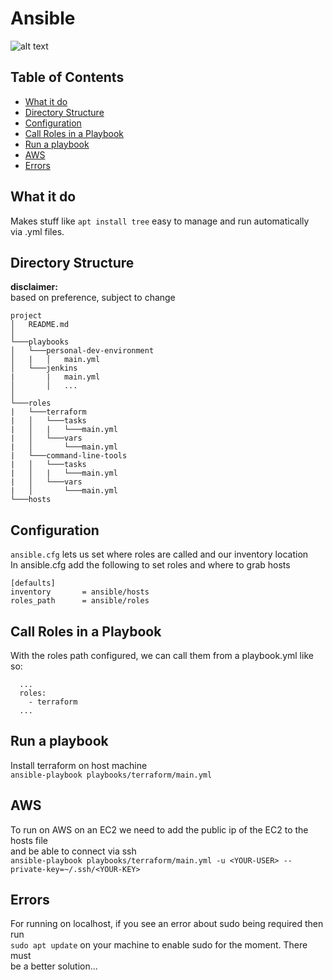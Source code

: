 # Ansible  

![alt text](https://geekflare.com/wp-content/uploads/2019/06/ansible-beginner-1200x385.jpg)  

## Table of Contents
* [What it do](#What-it-do)
* [Directory Structure](#Directory-Structure)
* [Configuration](#Configuration)
* [Call Roles in a Playbook](#Call-Roles-in-a-Playbook)
* [Run a playbook](#Run-a-playbook)
* [AWS](#AWS)
* [Errors](#Errors)

## What it do  
Makes stuff like ```apt install tree``` easy to manage and run automatically  
via .yml files.  

## Directory Structure  
**disclaimer:**  
based on preference, subject to change  


```
project
│   README.md
│
└───playbooks
│   └───personal-dev-environment
│   |   │   main.yml
│   └───jenkins
|       |   main.yml
│       │   ...
│   
└───roles
|   └───terraform
|   │   └───tasks
|   │   |   └───main.yml
|   │   └───vars
|   │       └───main.yml
|   └───command-line-tools
|   │   └───tasks
|   │   |   └───main.yml
|   │   └───vars
|   │       └───main.yml
└───hosts
```

## Configuration  
```ansible.cfg``` lets us set where roles are called and our inventory location  
In ansible.cfg add the following to set roles and where to grab hosts  
```
[defaults]
inventory       = ansible/hosts
roles_path      = ansible/roles
```

## Call Roles in a Playbook  
With the roles path configured, we can call them from a playbook.yml like so:  
```
  ...
  roles:
    - terraform
  ...
```

## Run a playbook  
Install terraform on host machine  
```ansible-playbook playbooks/terraform/main.yml```  

## AWS  
To run on AWS on an EC2 we need to add the public ip of the EC2 to the hosts file  
and be able to connect via ssh  
```ansible-playbook playbooks/terraform/main.yml -u <YOUR-USER> --private-key=~/.ssh/<YOUR-KEY>```

## Errors  
For running on localhost, if you see an error about sudo being required then run  
```sudo apt update``` on your machine to enable sudo for the moment. There must  
be a better solution...


